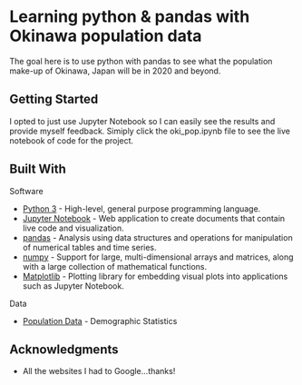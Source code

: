 # Learning python & pandas with Okinawa population data

The goal here is to use python with pandas to see what the population make-up of Okinawa, Japan will be in 2020 and beyond.

## Getting Started

I opted to just use Jupyter Notebook so I can easily see the results and provide myself feedback. Simiply click the oki_pop.ipynb file to see the live notebook of code for the project.

## Built With

Software

* [Python 3](https://www.python.org/) - High-level, general purpose programming language.
* [Jupyter Notebook](https://jupyter.org/) - Web application to create documents that contain live code and visualization.
* [pandas](https://pandas.pydata.org/) - Analysis using data structures and operations for manipulation of numerical tables and time series.
* [numpy](http://www.numpy.org/) - Support for large, multi-dimensional arrays and matrices, along with a large collection of mathematical functions.
* [Matplotlib](https://matplotlib.org/) - Plotting library for embedding visual plots into applications such as Jupyter Notebook.

Data

* [Population Data](https://www.e-stat.go.jp/en) - Demographic Statistics

## Acknowledgments

* All the websites I had to Google...thanks!
